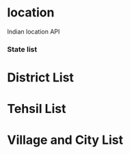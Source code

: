 # location
Indian location API

### State list
# District List
# Tehsil List
# Village and City List

